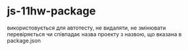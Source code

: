 # js-11hw-package

використовується для автотесту, не видаляти, не змінювати перевіряється чи
співпадає назва проекту з назвою, що вказана в package.json
